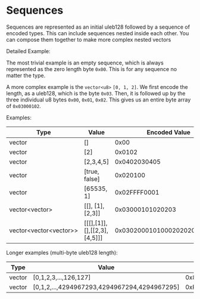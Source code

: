 # Sequences

Sequences are represented as an initial uleb128 followed by a sequence of encoded types. This can include sequences
nested inside each other. You can compose them together to make more complex nested vectors

Detailed Example:

The most trivial example is an empty sequence, which is always represented as the zero length byte `0x00`. This is for
any sequence no matter the type.

A more complex example is the `vector<u8>` `[0, 1, 2]`. We first encode the length, as a uleb128, which is the byte
`0x03`. Then, it is followed up by the three individual u8 bytes `0x00`, `0x01`, `0x02`. This gives us an entire byte
array of `0x03000102`.

Examples:

| Type                       | Value                       | Encoded Value                |
|----------------------------|-----------------------------|------------------------------|
| vector<u8>                 | []                          | 0x00                         |
| vector<u8>                 | [2]                         | 0x0102                       |
| vector<u8>                 | [2,3,4,5]                   | 0x0402030405                 |
| vector<bool>               | [true, false]               | 0x020100                     |
| vector<u16>                | [65535, 1]                  | 0x02FFFF0001                 |
| vector<vector<u8>>         | [[], [1], [2,3]]            | 0x03000101020203             |
| vector<vector<vector<u8>>> | [[[],[1]],[],[[2,3],[4,5]]] | 0x03020001010002020203020405 |

Longer examples (multi-byte uleb128 length):

| Type        | Value                                        | Encoded Value                                    |
|-------------|----------------------------------------------|--------------------------------------------------|
| vector<u8>  | [0,1,2,3,...,126,127]                        | 0x8001000102...FDFEFF                            |
| vector<u32> | [0,1,2,...,4294967293,4294967294,4294967295] | 0xFFFFFFFF0F0000000000000001...FFFFFFFEFFFFFFFFF | 
